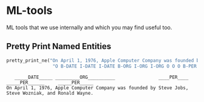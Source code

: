 # ML-tools
ML tools that we use internally and which you may find useful too.


## Pretty Print Named Entities
```python
pretty_print_ne("On April 1, 1976, Apple Computer Company was founded by Steve Jobs, Steve Wozniak, and Ronald Wayne.",
                 "O B-DATE I-DATE I-DATE B-ORG I-ORG I-ORG O O O B-PER I-PER B-PER I-PER O B-PER I-PER")

```

```
   _____DATE_____ _________ORG__________                ____PER____ _____PER______     _____PER_____
On April 1, 1976, Apple Computer Company was founded by Steve Jobs, Steve Wozniak, and Ronald Wayne.

```